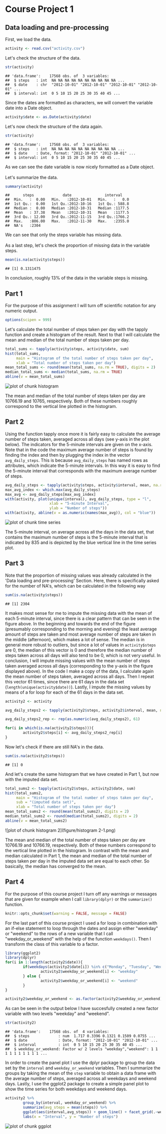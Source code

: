 # Course Project 1

## Data loading and pre-processing

First, we load the data.


``` r
activity <- read.csv("activity.csv")
```

Let's check the structure of the data.


``` r
str(activity)
```

```
## 'data.frame':	17568 obs. of  3 variables:
##  $ steps   : int  NA NA NA NA NA NA NA NA NA NA ...
##  $ date    : chr  "2012-10-01" "2012-10-01" "2012-10-01" "2012-10-01" ...
##  $ interval: int  0 5 10 15 20 25 30 35 40 45 ...
```

Since the dates are formatted as characters,
we will convert the variable date into a Date object.


``` r
activity$date <- as.Date(activity$date)
```

Let's now check the structure of the data again.


``` r
str(activity)
```

```
## 'data.frame':	17568 obs. of  3 variables:
##  $ steps   : int  NA NA NA NA NA NA NA NA NA NA ...
##  $ date    : Date, format: "2012-10-01" "2012-10-01" ...
##  $ interval: int  0 5 10 15 20 25 30 35 40 45 ...
```

As we can see the date variable is now nicely formatted as a Date object.  
<br>
Let's summarize the data.


``` r
summary(activity)
```

```
##      steps             date               interval     
##  Min.   :  0.00   Min.   :2012-10-01   Min.   :   0.0  
##  1st Qu.:  0.00   1st Qu.:2012-10-16   1st Qu.: 588.8  
##  Median :  0.00   Median :2012-10-31   Median :1177.5  
##  Mean   : 37.38   Mean   :2012-10-31   Mean   :1177.5  
##  3rd Qu.: 12.00   3rd Qu.:2012-11-15   3rd Qu.:1766.2  
##  Max.   :806.00   Max.   :2012-11-30   Max.   :2355.0  
##  NA's   :2304
```

We can see that only the steps variable has missing data.  
<br>
As a last step, let's check the proportion of missing data in the variable steps.


``` r
mean(is.na(activity$steps))
```

```
## [1] 0.1311475
```

In conclusion, roughly 13% of the data in the variable steps is missing. 

## Part 1

For the purpose of this assignment I will turn off scientific notation for any numeric output.

``` r
options(scipen = 999)
```

Let's calculate the total number of steps taken per day with the tapply function and create a histogram of the result. Next to that I will calculate the mean and median of the total number of steps taken per day.

``` r
total_sums <- tapply(activity$steps, activity$date, sum)
hist(total_sums,
     main = "Histogram of the total number of steps taken per day",
     xlab = "Total number of steps taken per day")
mean_total_sums <- round(mean(total_sums, na.rm = TRUE), digits = 2)
median_total_sums <- median(total_sums, na.rm = TRUE)
abline(v = mean_total_sums)
```

![plot of chunk histogram](figure/histogram-1.png)

The mean and median of the total number of steps taken per day are 10766.19 and 10765, respectively. Both of these numbers roughly correspond to the vertical line plotted in the histogram.

## Part 2

Using the function tapply once more it is fairly easy to calculate the average number of steps taken, averaged across all days (see y-axis in the plot below). The indicators for the 5-minute intervals are given on the x-axis. Note that in the code the maximum average number of steps is found by finding the index and then by plugging the index in the vector `avg_daily_steps`. This is because `avg_daily_steps` has named rows as attributes, which indicate the 5-minute intervals. In this way it is easy to find the 5-minute interval that corresponds with the maximum average number of steps.


``` r
avg_daily_steps <- tapply(activity$steps, activity$interval, mean, na.rm = TRUE)
max_avg_index <- which.max(avg_daily_steps)
max_avg <- avg_daily_steps[max_avg_index]
with(activity, plot(unique(interval), avg_daily_steps, type = "l",
                    xlab = "5-minute Interval",
                    ylab = "Number of steps"))
with(activity, abline(v = as.numeric(names(max_avg)), col = "blue"))
```

![plot of chunk time series](figure/time%20series-1.png)

The 5-minute interval, on average across all the days in the data set, that contains the maximum number of steps is the 5-minute interval that is indicated by 835 and is depicted by the blue vertical line in the time series plot.

## Part 3

Note that the proportion of missing values was already calculated in the 'Data loading and pre-processing' Section. Here, there is specifically asked for the number of NA's, which can be calculated in the following way


``` r
sum(is.na(activity$steps))
```

```
## [1] 2304
```

It makes most sense for me to impute the missing data with the mean of each 5-minute interval, since there is a clear pattern that can be seen in the figure above. In the beginning and towards the end of the figure (presumably corresponding to the morning and evening) the least average amount of steps are taken and most average number of steps are taken in the middle (afternoon), which makes a lot of sense. The median is in general more robust to outliers, but since a lot of values in `activity$steps` are 0, the median of this vector is 0 and therefore the median number of steps taken across all days will also tend to be 0, which is not very useful. In conclusion, I will impute missing values with the mean number of steps taken averaged across all days (corresponding to the y-axis in the figure displayed above). In the code I make a copy of the data, I calculate again the mean number of steps taken, averaged across all days. Then I repeat this vector 61 times, since there are 61 days in the data set (`length(unique(activity$date))`). Lastly, I impute the missing values by means of a for loop for each of the 61 days in the data set.


``` r
activity2 <- activity

avg_daily_steps2 <- tapply(activity2$steps, activity2$interval, mean, na.rm = TRUE)

avg_daily_steps2_rep <- rep(as.numeric(avg_daily_steps2), 61)

for(i in which(is.na(activity2$steps))){
        activity2$steps[i] <- avg_daily_steps2_rep[i]
}
```

Now let's check if there are still NA's in the data.


``` r
sum(is.na(activity2$steps))
```

```
## [1] 0
```
And let's create the same histogram that we have created in Part 1, but now with the imputed data set.


``` r
total_sums2 <- tapply(activity2$steps, activity2$date, sum)
hist(total_sums2,
     main = "Histogram of the total number of steps taken per day",
     sub = "(imputed data set)",
     xlab = "Total number of steps taken per day")
mean_total_sums2 <- round(mean(total_sums2), digits = 2)
median_total_sums2 <- round(median(total_sums2), digits = 2)
abline(v = mean_total_sums2)
```

![plot of chunk histogram 2](figure/histogram 2-1.png)
  
The mean and median of the total number of steps taken per day are 10766.19 and 10766.19, respectively. Both of these numbers correspond to the vertical line plotted in the histogram. In contrast with the mean and median calculated in Part 1, the mean and median of the total number of steps taken per day in the imputed data set are equal to each other. So basically, the median has converged to the mean.

## Part 4
For the purpose of this course project I turn off any warnings or messages that
are given for example when I call `library(dplyr)` or the `summarize()` function.

``` r
knitr::opts_chunk$set(warning = FALSE, message = FALSE) 
```

For the last part of this course project I used a for loop in combination with an if-else statement to loop through the dates and assign either "weekday" or "weekend" to the rows of a new variable that I call "weekday_or_weekend" with the help of the function `weekdays()`. Then I transform the class of this variable to a factor.


``` r
library(ggplot2)
library(dplyr)
for(i in 1:length(activity2$date)){
        if(weekdays(activity2$date[i]) %in% c("Monday", "Tuesday", "Wednesday", "Thursday", "Friday")){
                activity2$weekday_or_weekend[i] <- "weekday"
        } else {
                activity2$weekday_or_weekend[i] <- "weekend"
        }
}

activity2$weekday_or_weekend <- as.factor(activity2$weekday_or_weekend)
```
As can be seen in the output below I have succesfully created a new factor variable with two levels "weekday" and "weekend".


``` r
str(activity2)
```

```
## 'data.frame':	17568 obs. of  4 variables:
##  $ steps             : num  1.717 0.3396 0.1321 0.1509 0.0755 ...
##  $ date              : Date, format: "2012-10-01" "2012-10-01" ...
##  $ interval          : int  0 5 10 15 20 25 30 35 40 45 ...
##  $ weekday_or_weekend: Factor w/ 2 levels "weekday","weekend": 1 1 1 1 1 1 1 1 1 1 ...
```
In order to create the panel plot I use the dplyr package to group the data set by the `interval` and `weekday_or_weekend` variables. Then I summarize the groups by taking the mean of the `step` variable to obtain a data frame with the average number of steps, averaged across all weekdays and weekend days. Lastly, I use the ggplot2 package to create a simple panel plot to show the time series for both weekdays and weekend days.


``` r
activity2 %>% 
        group_by(interval, weekday_or_weekend) %>% 
        summarize(avg_steps = mean(steps)) %>%
        ggplot(aes(interval,avg_steps)) + geom_line() + facet_grid(.~weekday_or_weekend) +
        labs(x = "Interval", y = "Number of steps")
```

![plot of chunk ggplot](figure/ggplot-1.png)
